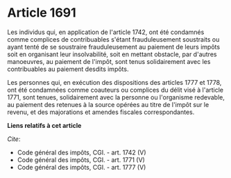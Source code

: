 # Article 1691

Les individus qui, en application de l'article 1742, ont été condamnés comme complices de contribuables s'étant
frauduleusement soustraits ou ayant tenté de se soustraire frauduleusement au paiement de leurs impôts soit en organisant
leur insolvabilité, soit en mettant obstacle, par d'autres manoeuvres, au paiement de l'impôt, sont tenus solidairement avec
les contribuables au paiement desdits impôts. 

Les personnes qui, en exécution des dispositions des articles 1777 et 1778, ont été condamnées comme coauteurs ou complices
du délit visé à l'article 1771, sont tenues, solidairement avec la personne ou l'organisme redevable, au paiement des
retenues à la source opérées au titre de l'impôt sur le revenu, et des majorations et amendes fiscales correspondantes.

**Liens relatifs à cet article**

_Cite_:

  - Code général des impôts, CGI. - art. 1742 (V)
  - Code général des impôts, CGI. - art. 1771 (V)
  - Code général des impôts, CGI. - art. 1777 (V)
